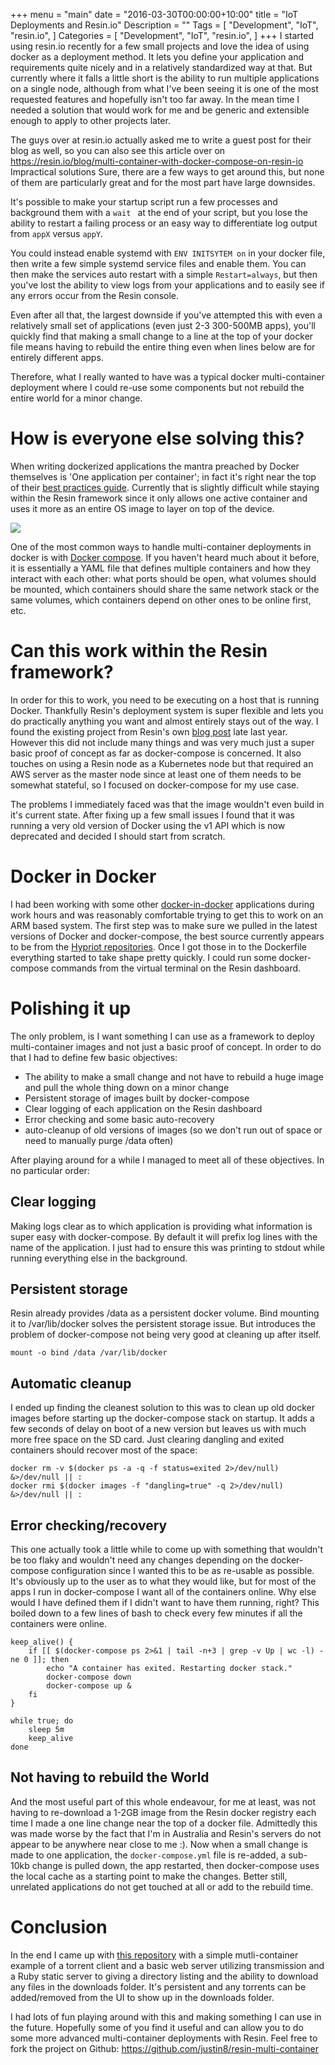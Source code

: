 +++
menu = "main"
date = "2016-03-30T00:00:00+10:00"
title = "IoT Deployments and Resin.io"
Description = ""
Tags = [
    "Development",
    "IoT",
    "resin.io",
]
Categories = [
    "Development",
    "IoT",
    "resin.io",
]
+++
I started using resin.io recently for a few small projects and love the idea of using docker as a deployment method. It lets you define your application and requirements quite nicely and in a relatively standardized way at that. But currently where it falls a little short is the ability to run multiple applications on a single node, although from what I've been seeing it is one of the most requested features and hopefully isn't too far away. In the mean time I needed a solution that would work for me and be generic and extensible enough to apply to other projects later.

The guys over at resin.io actually asked me to write a guest post for their blog as well, so you can also see this article over on https://resin.io/blog/multi-container-with-docker-compose-on-resin-io Impractical solutions
Sure, there are a few ways to get around this, but none of them are particularly great and for the most part have large downsides.

It's possible to make your startup script run a few processes and background them with a `wait ` at the end of your script, but you lose the ability to restart a failing process or an easy way to differentiate log output from `appX` versus `appY`.

You could instead enable systemd with `ENV INITSYTEM on` in your docker file, then write a few simple systemd service files and enable them. You can then make the services auto restart with a simple `Restart=always`, but then you've lost the ability to view logs from your applications and to easily see if any errors occur from the Resin console.

Even after all that, the largest downside if you've attempted this with even a relatively small set of applications (even just 2-3 300-500MB apps), you'll quickly find that making a small change to a line at the top of your docker file means having to rebuild the entire thing even when lines below are for entirely different apps.

Therefore, what I really wanted to have was a typical docker multi-container deployment where I could re-use some components but not rebuild the entire world for a minor change.

# How is everyone else solving this?
When writing dockerized applications the mantra preached by Docker themselves is 'One application per container'; in fact it's right near the top of their [best practices guide](https://docs.docker.com/engine/userguide/eng-image/dockerfile_best-practices/). Currently that is slightly difficult while staying within the Resin framework since it only allows one active container and uses it more as an entire OS image to layer on top of the device.

![](/content/images/2016/03/Compose.png)

One of the most common ways to handle multi-container deployments in docker is with [Docker compose](https://docs.docker.com/compose/overview/). If you haven't heard much about it before, it is essentially a YAML file that defines multiple containers and how they interact with each other: what ports should be open, what volumes should be mounted, which containers should share the same network stack or the same volumes, which containers depend on other ones to be online first, etc.

# Can this work within the Resin framework?
In order for this to work, you need to be executing on a host that is running Docker. Thankfully Resin's deployment system is super flexible and lets you do practically anything you want and almost entirely stays out of the way. I found the existing project from Resin's own [blog post](https://resin.io/engineering/our-first-experiments-with-multi-container-apps/) late last year. However this did not include many things and was very much just a super basic proof of concept as far as docker-compose is concerned. It also touches on using a Resin node as a Kubernetes node but that required an AWS server as the master node since at least one of them needs to be somewhat stateful, so I focused on docker-compose for my use case.

The problems I immediately faced was that the image wouldn't even build in it's current state. After fixing up a few small issues I found that it was running a very old version of Docker using the v1 API which is now deprecated and decided I should start from scratch.

# Docker in Docker
I had been working with some other [docker-in-docker](https://github.com/jpetazzo/dind) applications during work hours and was reasonably comfortable trying to get this to work on an ARM based system. The first step was to make sure we pulled in the latest versions of Docker and docker-compose, the best source currently appears to be from the [Hypriot repositories](https://github.com/hypriot/arm-compose). Once I got those in to the Dockerfile everything started to take shape pretty quickly. I could run some docker-compose commands from the virtual terminal on the Resin dashboard.

# Polishing it up
The only problem, is I want something I can use as a framework to deploy multi-container images and not just a basic proof of concept. In order to do that I had to define few basic objectives:
- The ability to make a small change and not have to rebuild a huge image and pull the whole thing down on a minor change
- Persistent storage of images built by docker-compose
- Clear logging of each application on the Resin dashboard
- Error checking and some basic auto-recovery
- auto-cleanup of old versions of images (so we don't run out of space or need to manually purge /data often)

After playing around for a while I managed to meet all of these objectives. In no particular order:

## Clear logging
Making logs clear as to which application is providing what information is super easy with docker-compose. By default it will prefix log lines with the name of the application. I just had to ensure this was printing to stdout while running everything else in the background.

## Persistent storage
Resin already provides /data as a persistent docker volume. Bind mounting it to /var/lib/docker solves the persistent storage issue. But introduces the problem of docker-compose not being very good at cleaning up after itself.
```
mount -o bind /data /var/lib/docker
```


## Automatic cleanup

I ended up finding the cleanest solution to this was to clean up old docker images before starting up the docker-compose stack on startup. It adds a few seconds of delay on boot of a new version but leaves us with much more free space on the SD card. Just clearing dangling and exited containers should recover most of the space:
```
docker rm -v $(docker ps -a -q -f status=exited 2>/dev/null) &>/dev/null || :
docker rmi $(docker images -f "dangling=true" -q 2>/dev/null) &>/dev/null || :

```

## Error checking/recovery
This one actually took a little while to come up with something that wouldn't be too flaky and wouldn't need any changes depending on the docker-compose configuration since I wanted this to be as re-usable as possible. It's obviously up to the user as to what they would like, but for most of the apps I run in docker-compose I want all of the containers online. Why else would I have defined them if I didn't want to have them running, right? This boiled down to a few lines of bash to check every few minutes if all the containers were online.
```
keep_alive() {
	if [[ $(docker-compose ps 2>&1 | tail -n+3 | grep -v Up | wc -l) -ne 0 ]]; then
		echo "A container has exited. Restarting docker stack."
		docker-compose down
		docker-compose up &
	fi
}

while true; do
	sleep 5m
	keep_alive
done
```

## Not having to rebuild the World
And the most useful part of this whole endeavour, for me at least, was not having to re-download a 1-2GB image from the Resin docker registry each time I made a one line change near the top of a docker file. Admittedly this was made worse by the fact that I'm in Australia and Resin's servers do not appear to be anywhere near close to me :). Now when a small change is made to one application, the `docker-compose.yml` file is re-added, a sub-10kb change is pulled down, the app restarted, then docker-compose uses the local cache as a starting point to make the changes. Better still, unrelated applications do not get touched at all or add to the rebuild time.


# Conclusion
In the end I came up with [this repository](https://github.com/justin8/resin-multi-container) with a simple mutli-container example of a torrent client and a basic web server utilizing transmission and a Ruby static server to giving a directory listing and the ability to download any files in the downloads folder. It's persistent and any torrents can be added/removed from the UI to show up in the downloads folder.

I had lots of fun playing around with this and making something I can use in the future. Hopefully some of you find it useful and can allow you to do some more advanced multi-container deployments with Resin. Feel free to fork the project on Github: https://github.com/justin8/resin-multi-container
